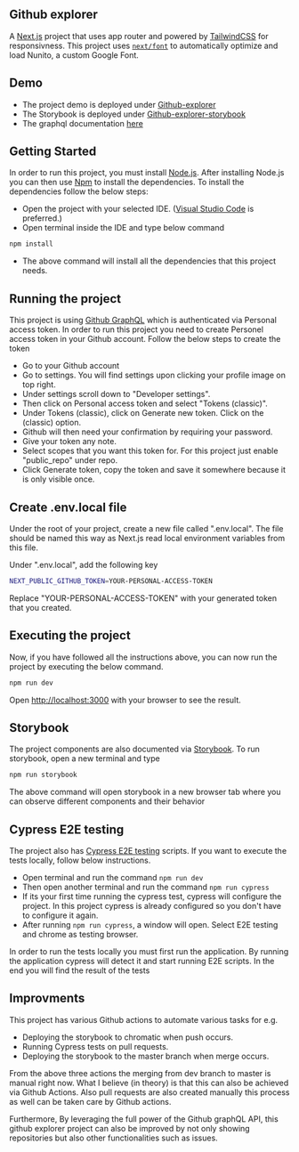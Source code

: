 ## Github explorer

A [Next.js](https://nextjs.org/) project that uses app router and powered by [TailwindCSS](https://tailwindcss.com/) for responsivness. This project uses [`next/font`](https://nextjs.org/docs/basic-features/font-optimization) to automatically optimize and load Nunito, a custom Google Font.

## Demo

- The project demo is deployed under [Github-explorer](https://githubexplorer-mu.vercel.app/)
- The Storybook is deployed under [Github-explorer-storybook](https://master--653e41ee757efa30138de67d.chromatic.com)
- The graphql documentation [here](https://docs.github.com/en/graphql)

## Getting Started

In order to run this project, you must install [Node.js](https://nodejs.org/en). After installing Node.js you can then use [Npm](https://www.npmjs.com/) to install the dependencies. To install the dependencies follow the below steps:

- Open the project with your selected IDE. ([Visual Studio Code](https://code.visualstudio.com/) is preferred.)
- Open terminal inside the IDE and type below command

```bash
npm install
```

- The above command will install all the dependencies that this project needs.

## Running the project

This project is using [Github GraphQL](https://docs.github.com/en/graphql) which is authenticated via Personal access token. In order to run this project you need to create Personel access token in your Github account. Follow the below steps to create the token

- Go to your Github account
- Go to settings. You will find settings upon clicking your profile image on top right.
- Under settings scroll down to "Developer settings".
- Then click on Personal access token and select "Tokens (classic)".
- Under Tokens (classic), click on Generate new token. Click on the (classic) option.
- Github will then need your confirmation by requiring your password.
- Give your token any note.
- Select scopes that you want this token for. For this project just enable "public_repo" under repo.
- Click Generate token, copy the token and save it somewhere because it is only visible once.

## Create .env.local file

Under the root of your project, create a new file called ".env.local". The file should be named this way as Next.js read local environment variables from this file.

Under ".env.local", add the following key

```bash
NEXT_PUBLIC_GITHUB_TOKEN=YOUR-PERSONAL-ACCESS-TOKEN
```

Replace "YOUR-PERSONAL-ACCESS-TOKEN" with your generated token that you created.

## Executing the project

Now, if you have followed all the instructions above, you can now run the project by executing the below command.

```bash
npm run dev
```

Open [http://localhost:3000](http://localhost:3000) with your browser to see the result.

## Storybook

The project components are also documented via [Storybook](https://storybook.js.org/). To run storybook, open a new terminal and type

```bash
npm run storybook
```

The above command will open storybook in a new browser tab where you can observe different components and their behavior

## Cypress E2E testing

The project also has [Cypress E2E testing](https://www.cypress.io/) scripts. If you want to execute the tests locally, follow below instructions.

- Open terminal and run the command `npm run dev`
- Then open another terminal and run the command `npm run cypress`
- If its your first time running the cypress test, cypress will configure the project. In this project cypress is already configured so you don't have to configure it again.
- After running `npm run cypress`, a window will open. Select E2E testing and chrome as testing browser.

In order to run the tests locally you must first run the application. By running the application cypress will detect it and start running E2E scripts. In the end you will find the result of the tests

## Improvments

This project has various Github actions to automate various tasks for e.g.

- Deploying the storybook to chromatic when push occurs.
- Running Cypress tests on pull requests.
- Deploying the storybook to the master branch when merge occurs.

From the above three actions the merging from dev branch to master is manual right now. What I believe (in theory) is that this can also be achieved via Github Actions. Also pull requests are also created manually this process as well can be taken care by Github actions.

Furthermore, By leveraging the full power of the Github graphQL API, this github explorer project can also be improved by not only showing repositories but also other functionalities such as issues.

